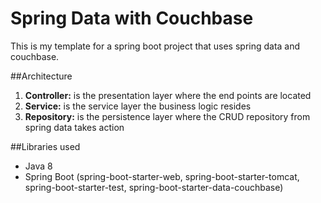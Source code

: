 # Spring Data with Couchbase

This is my template for a spring boot project that uses spring data and couchbase.

##Architecture
 
 1. **Controller:** is the presentation layer where the end points are located
 1. **Service:** is the service layer the business logic resides
 1. **Repository:** is the persistence layer where the CRUD repository from spring data takes action

 ##Libraries used

 * Java 8
 * Spring Boot (spring-boot-starter-web, spring-boot-starter-tomcat, spring-boot-starter-test, spring-boot-starter-data-couchbase)
